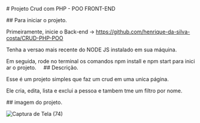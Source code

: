 # Projeto Crud com PHP - POO FRONT-END

## Para iniciar o projeto.

Primeiramente, inicie o Back-end -> https://github.com/henrique-da-silva-costa/CRUD-PHP-POO

Tenha a versao mais recente do NODE JS instalado em sua máquina.

Em seguida, rode no terminal os comandos npm install e npm start para iniciar o projeto.  
 
## Descrição.

Esse é um projeto simples que faz um crud em uma unica página.

Ele cria, edita, lista e exclui a pessoa e tambem tme um filtro por nome.

## imagem do projeto.

![Captura de Tela (74)](https://github.com/user-attachments/assets/f42d904f-43dd-430e-b980-997f0986e4ef)
